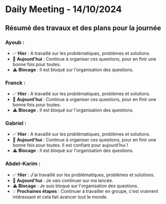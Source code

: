 # Daily Meeting - 14/10/2024

## Résumé des travaux et des plans pour la journée

### Ayoub :
- ✅ **Hier** : A travaillé sur les problématiques, problèmes et solutions.
- 📝 **Aujourd'hui** : Continue à organiser ces questions, pour en finir une bonne fois pour toutes.
- ⚠️ **Blocage** : Il est bloqué sur l'organisation des questions.

### Franck :
- ✅ **Hier** : A travaillé sur les problématiques, problèmes et solutions.
- 📝 **Aujourd'hui** : Continue à organiser ces questions, pour en finir une bonne fois pour toutes.
- ⚠️ **Blocage** : Il est bloqué sur l'organisation des questions.

### Gabriel :
- ✅ **Hier** : A travaillé sur les problématiques, problèmes et solutions.
- 📝 **Aujourd'hui** : Continue à organiser ces questions, pour en finir une bonne fois pour toutes. Il est confiant pour aujourd'hui !
- ⚠️ **Blocage** : Il est bloqué sur l'organisation des questions.

### Abdel-Karim :
- ✅ **Hier** : J'ai travaillé sur les problématiques, problèmes et solutions.
- 📝 **Aujourd'hui** : Je vais continuer sur ma lancée.
- ⚠️ **Blocage** : Je suis bloqué sur l'organisation des questions.
- 💡 **Prochaines étapes** : Continuer à travailler en groupe, c'est vraiment intéressant et cela fait avancer tout le monde.